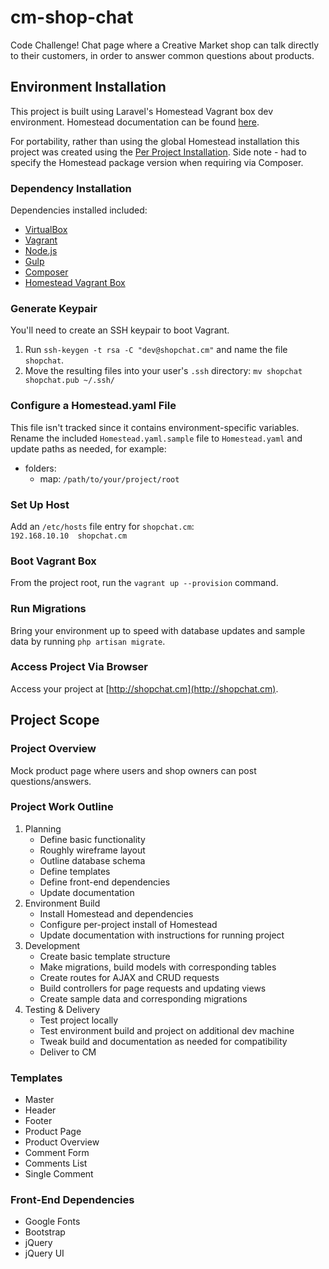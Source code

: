 # cm-shop-chat
Code Challenge! Chat page where a Creative Market shop can talk directly to their customers, in order to answer common questions about products.  

## Environment Installation
This project is built using Laravel's Homestead Vagrant box dev environment. Homestead documentation can be found [here](https://laravel.com/docs/5.6/homestead).

For portability, rather than using the global Homestead installation this project was created using the [Per Project Installation](https://laravel.com/docs/5.6/homestead#per-project-installation). Side note - had to specify the Homestead package version when requiring via Composer.

### Dependency Installation
Dependencies installed included:  

- [VirtualBox](https://www.virtualbox.org/wiki/Downloads)  
- [Vagrant](https://www.vagrantup.com/downloads.html)  
- [Node.js](https://nodejs.org/en/download/)  
- [Gulp](https://github.com/gulpjs/gulp/blob/master/docs/getting-started.md)
- [Composer](https://getcomposer.org/download/)
- [Homestead Vagrant Box](https://laravel.com/docs/5.6/homestead#first-steps)

### Generate Keypair
You'll need to create an SSH keypair to boot Vagrant.

1. Run `ssh-keygen -t rsa -C "dev@shopchat.cm"` and name the file `shopchat`.
2. Move the resulting files into your user's `.ssh` directory:  `mv shopchat shopchat.pub ~/.ssh/`

### Configure a Homestead.yaml File
This file isn't tracked since it contains environment-specific variables. Rename the included `Homestead.yaml.sample` file to `Homestead.yaml` and update paths as needed, for example:  

- folders:
	- map: `/path/to/your/project/root`

### Set Up Host
Add an `/etc/hosts` file entry for `shopchat.cm`:  
`192.168.10.10  shopchat.cm`

### Boot Vagrant Box
From the project root, run the `vagrant up --provision` command.

### Run Migrations
Bring your environment up to speed with database updates and sample data by running `php artisan migrate`.

### Access Project Via Browser
Access your project at [http://shopchat.cm](http://shopchat.cm).

## Project Scope

### Project Overview
Mock product page where users and shop owners can post questions/answers. 

### Project Work Outline
1. Planning
	- Define basic functionality
	- Roughly wireframe layout
	- Outline database schema
	- Define templates
	- Define front-end dependencies
	- Update documentation
2. Environment Build
	- Install Homestead and dependencies
	- Configure per-project install of Homestead
	- Update documentation with instructions for running project
3. Development
	- Create basic template structure
	- Make migrations, build models with corresponding tables
	- Create routes for AJAX and CRUD requests
	- Build controllers for page requests and updating views
	- Create sample data and corresponding migrations
4. Testing & Delivery
	- Test project locally
	- Test environment build and project on additional dev machine
	- Tweak build and documentation as needed for compatibility
	- Deliver to CM

### Templates
- Master
- Header
- Footer
- Product Page
- Product Overview
- Comment Form
- Comments List
- Single Comment

### Front-End Dependencies
- Google Fonts
- Bootstrap
- jQuery
- jQuery UI
